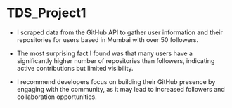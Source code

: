 # TDS_Project1

- I scraped data from the GitHub API to gather user information and their repositories for users based in Mumbai with over 50 followers.
  
- The most surprising fact I found was that many users have a significantly higher number of repositories than followers, indicating active contributions but limited visibility.
  
- I recommend developers focus on building their GitHub presence by engaging with the community, as it may lead to increased followers and collaboration opportunities.
